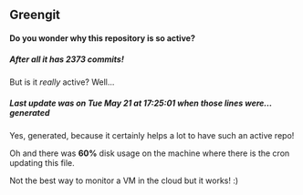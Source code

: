 ## Greengit

#### Do you wonder why this repository is so active?

##### After all it has 2373 commits!

But is it *really* active? Well...

##### Last update was on Tue May 21 at 17:25:01 when those lines were... generated

Yes, generated, because it certainly helps a lot to have such an active repo!

Oh and there was **60%** disk usage on the machine
where there is the cron updating this file.

Not the best way to monitor a VM in the cloud but it works! :)
